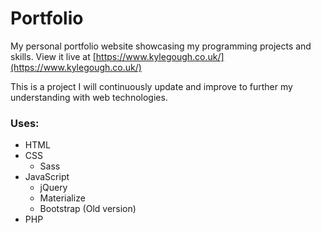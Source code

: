 # Portfolio
My personal portfolio website showcasing my programming projects and skills.
View it live at [https://www.kylegough.co.uk/](https://www.kylegough.co.uk/)

This is a project I will continuously update and improve to further my understanding with web technologies.

### Uses:
* HTML
* CSS
  * Sass
* JavaScript
  * jQuery
  * Materialize
  * Bootstrap (Old version)
* PHP 
